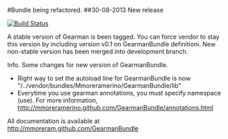 #Bundle being refactored.
##30-08-2013 New release

[![Build Status](https://secure.travis-ci.org/mmoreramerino/GearmanBundle.png?branch=development)](http://travis-ci.org/mmoreramerino/GearmanBundle)

A stable version of Gearman is been tagged. You can force vendor to stay this version by including version v0.1 on GearmanBundle definitioni.
New non-stable version has been merged into development branch.

Info. Some changes for new version of GearmanBundle.
* Right way to set the autoload line for GearmanBundle is now "/../vendor/bundles/Mmoreramerino/GearmanBundle/lib"
* Everytime you use gearman annotations, you must specify namespace (use). For more information, http://mmoreramerino.github.com/GearmanBundle/annotations.html

All documentation is available at http://mmoreram.github.com/GearmanBundle

